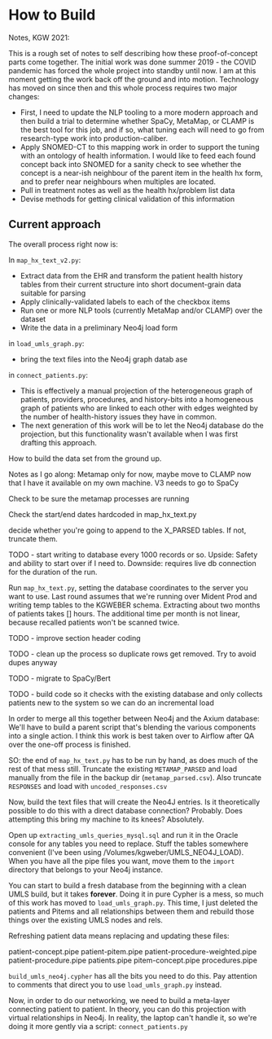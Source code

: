 # How to Build

Notes, KGW 2021:

This is a rough set of notes to self describing how these proof-of-concept parts come together. The initial work was done summer 2019 - the COVID pandemic has forced the whole project into standby until now. I am at this moment getting the work back off the ground and into motion. Technology has moved on since then and this whole process requires two major changes:
* First, I need to update the NLP tooling to a more modern approach and then build a trial to determine whether SpaCy, MetaMap, or CLAMP is the best tool for this job, and if so, what tuning each will need to go from research-type work into production-caliber.
* Apply SNOMED-CT to this mapping work in order to support the tuning with an ontology of health information. I would like to feed each found concept back into SNOMED for a sanity check to see whether the concept is a near-ish neighbour of the parent item in the health hx form, and to prefer near neighbours when multiples are located.
* Pull in treatment notes as well as the health hx/problem list data
* Devise methods for getting clinical validation of this information

## Current approach
The overall process right now is:

In `map_hx_text_v2.py`:

* Extract data from the EHR and transform the patient health history tables from their current structure into short document-grain data suitable for parsing
* Apply clinically-validated labels to each of the checkbox items
* Run one or more NLP tools (currently MetaMap and/or CLAMP) over the dataset
* Write the data in a preliminary Neo4j load form

in `load_umls_graph.py`:
* bring the text files into the Neo4j graph datab ase

in `connect_patients.py`: 
* This is effectively a manual projection of the heterogeneous graph of patients, providers, procedures, and history-bits into a homogeneous graph of patients who are linked to each other with edges weighted by the number of health-history issues they have in common.  
* The next generation of this work will be to let the Neo4j database do the projection, but this functionality wasn't available when I was first drafting this approach.

How to build the data set from the ground up.

Notes as I go along:  Metamap only for now, maybe move to CLAMP now that
I have it available on my own machine. V3 needs to go to SpaCy

Check to be sure the metamap processes are running

Check the start/end dates hardcoded in map_hx_text.py

decide whether you're going to append to the X_PARSED tables. If not, truncate them.

TODO - start writing to database every 1000 records or so. Upside: Safety and ability
to start over if I need to. Downside: requires live db connection for the duration of the
run.

Run `map_hx_text.py`, setting the database coordinates to the server you want to use. Last round assumes
that we're running over Mident Prod and writing temp tables to the KGWEBER schema.
Extracting about two months of patients takes [] hours. The additional
time per month is not linear, because recalled patients won't be scanned twice.

TODO - improve section header coding

TODO - clean up the process so duplicate rows get removed. Try to avoid dupes anyway

TODO - migrate to SpaCy/Bert

TODO - build code so it checks with the existing database and only collects patients
new to the system so we can do an incremental load

In order to merge all this together between Neo4j and the Axium database:  We'll have to build
a parent script that's blending the various components into a single action. I think this work
is best taken over to Airflow after QA over the one-off process is finished.

SO: the end of `map_hx_text.py` has to be run by hand, as does much of the rest of that mess still.
Truncate the existing `METAMAP_PARSED` and load manually from the file in the backup dir (`metamap_parsed.csv`).
Also truncate `RESPONSES` and load with `uncoded_responses.csv`

Now, build the text files that will create the Neo4J entries. Is it theoretically possible to do this with
a direct database connection? Probably.  Does attempting this bring my machine to its knees? Absolutely.

Open up `extracting_umls_queries_mysql.sql` and run it in the Oracle console for any tables you need to 
replace. Stuff the tables somewhere convenient (I've been using /Volumes/kgweber/UMLS_NEO4J_LOAD). When you
have all the pipe files you want, move them to the `import` directory that belongs to your Neo4j instance.

You can start to build a fresh database from the beginning with a clean UMLS build, but it takes **forever**.
Doing it in pure Cypher is a mess, so much of this work has moved to `load_umls_graph.py`. 
This time, I just deleted the patients and Pitems and all relationships between them and rebuild those things over
the existing UMLS nodes and rels.

Refreshing patient data means replacing and updating these files:

patient-concept.pipe
patient-pitem.pipe
patient-procedure-weighted.pipe
patient-procedure.pipe
patients.pipe
pitem-concept.pipe
procedures.pipe

`build_umls_neo4j.cypher` has all the bits you need to do this. Pay attention to comments that direct you to 
use `load_umls_graph.py` instead.

Now, in order to do our networking, we need to build a meta-layer connecting patient to patient. In theory,
you can do this projection with virtual relationships in Neo4j. In reality, the laptop can't handle it, so
we're doing it more gently via a script: `connect_patients.py`